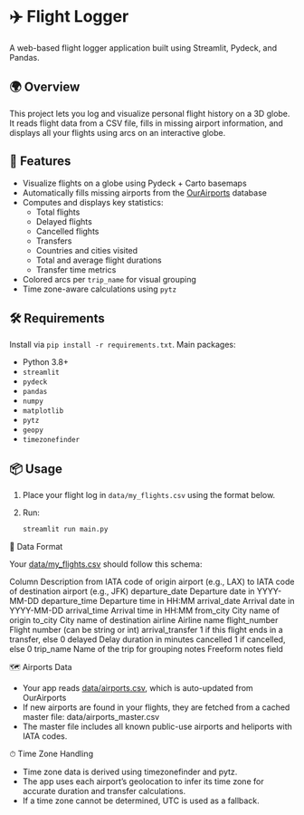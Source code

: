 # ✈️ Flight Logger

A web-based flight logger application built using Streamlit, Pydeck, and Pandas.

## 🌍 Overview

This project lets you log and visualize personal flight history on a 3D globe. It reads flight data from a CSV file, fills in missing airport information, and displays all your flights using arcs on an interactive globe.

## 🚀 Features

- Visualize flights on a globe using Pydeck + Carto basemaps
- Automatically fills missing airports from the [OurAirports](https://davidmegginson.github.io/ourairports-data/) database
- Computes and displays key statistics:
  - Total flights
  - Delayed flights
  - Cancelled flights
  - Transfers
  - Countries and cities visited
  - Total and average flight durations
  - Transfer time metrics
- Colored arcs per `trip_name` for visual grouping
- Time zone-aware calculations using `pytz`

## 🛠 Requirements

Install via `pip install -r requirements.txt`. Main packages:

- Python 3.8+
- `streamlit`
- `pydeck`
- `pandas`
- `numpy`
- `matplotlib`
- `pytz`
- `geopy`
- `timezonefinder`

## 📦 Usage

1. Place your flight log in `data/my_flights.csv` using the format below.
2. Run:

   ```bash
   streamlit run main.py
   ```

📄 Data Format

Your [data/my_flights.csv](data/my_flights.csv) should follow this schema:

Column	Description
from	IATA code of origin airport (e.g., LAX)
to	IATA code of destination airport (e.g., JFK)
departure_date	Departure date in YYYY-MM-DD
departure_time	Departure time in HH:MM
arrival_date	Arrival date in YYYY-MM-DD
arrival_time	Arrival time in HH:MM
from_city	City name of origin
to_city	City name of destination
airline	Airline name
flight_number	Flight number (can be string or int)
arrival_transfer	1 if this flight ends in a transfer, else 0
delayed	Delay duration in minutes
cancelled	1 if cancelled, else 0
trip_name	Name of the trip for grouping
notes	Freeform notes field

🗺 Airports Data
- Your app reads [data/airports.csv](data/airports.csv), which is auto-updated from OurAirports
- If new airports are found in your flights, they are fetched from a cached master file: data/airports_master.csv
- The master file includes all known public-use airports and heliports with IATA codes.

⏱ Time Zone Handling
- Time zone data is derived using timezonefinder and pytz.
- The app uses each airport’s geolocation to infer its time zone for accurate duration and transfer calculations.
- If a time zone cannot be determined, UTC is used as a fallback.
